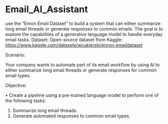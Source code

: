 # Email_AI_Assistant
use the “Enron Email Dataset” to build a system that can either summarize long email threads or generate responses to common emails. 
The goal is to explore the capabilities of a generative language model to handle everyday email tasks. 
Dataset: Open-source dataset from Kaggle: https://www.kaggle.com/datasets/wcukierski/enron-emaildataset

Scenario:

Your company wants to automate part of its email workflow by using AI to either summarize long
email threads or generate responses for common email types.

Objective:

• Create a pipeline using a pre-trained language model to perform one of the following tasks:
  1. Summarize long email threads.
  2. Generate automated responses to common email types.
